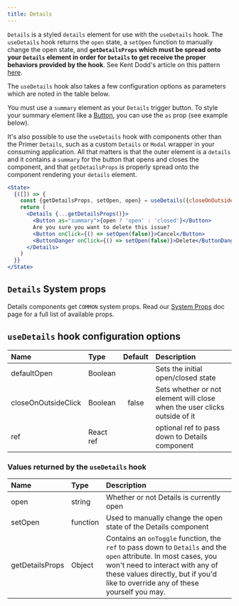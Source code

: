 ```yaml
---
title: Details
---
```


`Details` is a styled `details` element for use with the `useDetails` hook. The `useDetails` hook returns the `open` state, a `setOpen` function to manually change the open state, and **`getDetailsProps` which must be spread onto your `Details` element in order for `Details` to get receive the proper behaviors provided by the hook**. See Kent Dodd's article on this pattern [here](https://kentcdodds.com/blog/how-to-give-rendering-control-to-users-with-prop-getters).

The `useDetails` hook also takes a few configuration options as parameters which are noted in the table below.


You must use a `summary` element as your `Details` trigger button. To style your summary element like a [Button](./Button), you can use the `as` prop (see example below).

It's also possible to use the `useDetails` hook with components other than the Primer `Details`, such as a custom `Details` or `Modal` wrapper in your consuming application. All that matters is that the outer element is a `details` and it contains a `summary` for the button that opens and closes the component, and that `getDetailsProps` is properly spread onto the component rendering your `details` element.

```jsx live
<State>
  {([]) => {
    const {getDetailsProps, setOpen, open} = useDetails({closeOnOutsideClick: true})
    return (
      <Details {...getDetailsProps()}>
        <Button as="summary">{open ? 'open' : 'closed'}</Button>
        Are you sure you want to delete this issue?
        <Button onClick={() => setOpen(false)}>Cancel</Button>
        <ButtonDanger onClick={() => setOpen(false)}>Delete</ButtonDanger>
      </Details>
    )
  }}
</State>

```


## `Details` System props

Details components get `COMMON` system props. Read our [System Props](/system-props) doc page for a full list of available props.

## `useDetails` hook configuration options

| Name | Type | Default | Description |
| :- | :- | :-: | :- |
| defaultOpen | Boolean | | Sets the initial open/closed state |
| closeOnOutsideClick | Boolean | false | Sets whether or not element will close when the user clicks outside of it |
| ref | React ref | | optional ref to pass down to Details component |


### Values returned by the `useDetails` hook
| Name | Type | Description |
| :- | :- | :- |
| open | string | Whether or not Details is currently open |
| setOpen | function | Used to manually change the open state of the Details component |
| getDetailsProps | Object | Contains an `onToggle` function, the `ref` to pass down to `Details` and the `open` attribute. In most cases, you won't need to interact with any of these values directly, but if you'd like to override any of these yourself you may.
